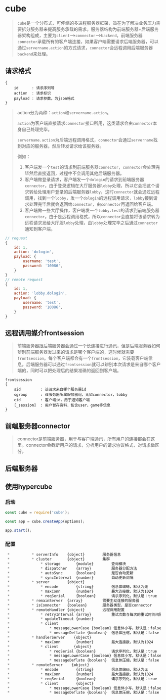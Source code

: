# cube
>`cube`是一个分布式，可伸缩的多进程服务器框架，旨在为了解决业务压力需要拆分服务器来提高服务承载的需求。服务器结构为前端服务器+后端服务器架构组成，主要为`client`-->`connector`-->`backend`，前端服务器`connector`承载所有的客户端连接，如果客户端需要请求后端服务器，可以通过`servername.action`的方式请求，`connector`会远程调用后端服务器`backend`来处理。

## 请求格式
```
{
    id      : 请求序列号
    action  : 请求标识
    payload : 请求参数，为json格式
}
```
> action分为两种：`action`和`servername.action`。
>
> `action`为客户端直接请求`connector`接口所用，这类请求会由`connector`本身自己处理完毕。
>
> `servername.action`为后端远程调用格式，`connector`会通过`servername`找到对应的服务器，然后转发请求给该服务器。
>
> 例如：
> 1. 客户端发一个`test`的请求到前端服务器`connector`，`connector`会处理完毕然后直接返回，过程中不会调用其他后端服务器。
> 2. 客户端做登录请求，客户端发一个`dologin`的请求到前端服务器`connector`，由于登录逻辑在大厅服务器`lobby`处理，所以它会把这个请求转给处理用户登录的后端服务器`lobby`，这时`connector`就会通过远程调用，找到一个`lobby`，发一个`dologin`的远程调用请求，`lobby`接到请求处理完毕后就会返回给`connector`，由`connector`再返回给客户端。
> 3. 客户端做一些大厅操作，客户端发一个`lobby.test`的请求到前端服务器`connector`，由于是远程调用格式，所以`connector`会直接将该请求转为远程请求发给大厅服`lobby`处理，由`lobby`处理完毕之后通过`connector`通知到客户端。
```js
// request
{
    id: 1,
    action: 'dologin',
    payload: {
        username: 'test',
        password: '10086',
    }
}
// remote request
{
    id: 1,
    action: 'lobby.dologin',
    payload: {
        username: 'test',
        password: '10086',
    }
}
```

## 远程调用媒介frontsession
> 前端服务器跟后端服务器会通过一个长连接进行通讯，但是后端服务器如何辨别前端服务器发过来的请求是哪个客户端的，这时候就需要`frontsession`。每个客户端都会有一个`frontsession`，它装载客户端信息。后端服务器可以通过`frontsession`就可以辨别本次请求是来自哪个客户端的，同时可以把处理后的结果准确的返回到客户端。
```
frontsession
{
    sid         : 该请求来自哪个服务器id
    sgroup      : 该服务器所属服务器组，比如connector，lobby
    cid         : 客户端id，用于通知客户端
    [_session]  : 用户暂存资料，包含user，game等信息
}
```

## 前端服务器connector
> connector是前端服务器，用于与客户端通讯，所有用户的连接都会在这里。connector会截断用户的请求，分析用户的请求协议格式，对请求做区分。


## 后端服务器


## 使用hypercube

### 启动
```js
const cube = require('cube');

const app = cube.createApp(options);

app.start();
```

### 配置

```js
 *          * serverInfo    {object}        服务器信息
 *          * cluster       {object}        集群
 *              * storage       {module}        查询模块
 *              * dispatcher    {array}         服务器分配方法
 *              * autoSync      {boolean}       是否自动更新
 *              * syncInterval  {number}        自动更新间隔
 *          * server        {object}
 *              * encode        {string}        信息体编码，默认为无
 *              * maxConn       {number}        最大连接数，默认为1024
 *              * reqSerial     {boolean}       请求序列化，默认是：true
 *          * remainServer  {array}         需要主动连接的服务器
 *          * isConnector   {boolean}       服务器类型，是否connector
 *          * remoteHandler {object}        远程调用配置
 *              * retryInterval {array}         重试次数与每次的重试时间间隔
 *              * updateTimeout {number}
 *              * client
 *                  * messageLowerCase {boolean} 信息体小写，默认是：false
 *                  * messageDeflate {boolean}  信息体压缩，默认是：false
 *          * handlerServer    {object}
 *              * maxConn       {number}        最大连接数，默认为1024
 *              * client       {object}
 *                  * reqSerial {boolean}       请求序列化，默认是：true
 *                  * messageLowerCase {boolean} 信息体小写，默认是：false
 *                  * messageDeflate {boolean}  信息体压缩，默认是：false
 *          * remoteServer    {object}
 *              * encode        {string}        信息体编码，默认为无
 *              * maxConn       {number}        最大连接数，默认为1024
 *              * reqSerial     {boolean}       请求序列化，默认是：true
 *              * client        {object}
 *                  * messageLowerCase {boolean} 信息体小写，默认是：false
 *                  * messageDeflate {boolean}  信息体压缩，默认是：false
```
